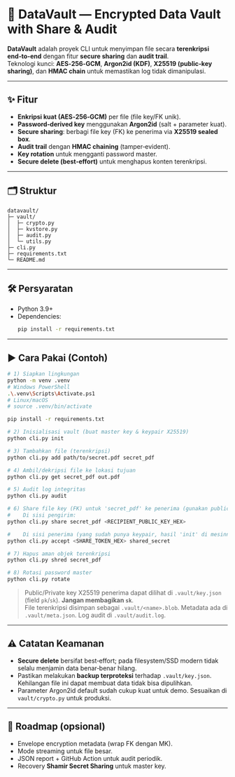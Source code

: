 # 🔐 DataVault — Encrypted Data Vault with Share & Audit

**DataVault** adalah proyek CLI untuk menyimpan file secara **terenkripsi end‑to‑end** dengan fitur **secure sharing** dan **audit trail**.  
Teknologi kunci: **AES‑256‑GCM**, **Argon2id (KDF)**, **X25519 (public‑key sharing)**, dan **HMAC chain** untuk memastikan log tidak dimanipulasi.

---

## ✨ Fitur
- **Enkripsi kuat (AES‑256‑GCM)** per file (file key/FK unik).
- **Password‑derived key** menggunakan **Argon2id** (salt + parameter kuat).
- **Secure sharing**: berbagi file key (FK) ke penerima via **X25519 sealed box**.
- **Audit trail** dengan **HMAC chaining** (tamper‑evident).
- **Key rotation** untuk mengganti password master.
- **Secure delete (best‑effort)** untuk menghapus konten terenkripsi.

---

## 🗂 Struktur
```
datavault/
├─ vault/
│  ├─ crypto.py
│  ├─ kvstore.py
│  ├─ audit.py
│  └─ utils.py
├─ cli.py
├─ requirements.txt
└─ README.md
```

---

## 🛠 Persyaratan
- Python 3.9+
- Dependencies:
  ```bash
  pip install -r requirements.txt
  ```

---

## ▶️ Cara Pakai (Contoh)
```bash
# 1) Siapkan lingkungan
python -m venv .venv
# Windows PowerShell
.\.venv\Scripts\Activate.ps1
# Linux/macOS
# source .venv/bin/activate

pip install -r requirements.txt

# 2) Inisialisasi vault (buat master key & keypair X25519)
python cli.py init

# 3) Tambahkan file (terenkripsi)
python cli.py add path/to/secret.pdf secret_pdf

# 4) Ambil/dekripsi file ke lokasi tujuan
python cli.py get secret_pdf out.pdf

# 5) Audit log integritas
python cli.py audit

# 6) Share file key (FK) untuk 'secret_pdf' ke penerima (gunakan public key penerima dalam hex)
#    Di sisi pengirim:
python cli.py share secret_pdf <RECIPIENT_PUBLIC_KEY_HEX>

#    Di sisi penerima (yang sudah punya keypair, hasil 'init' di mesinnya sendiri):
python cli.py accept <SHARE_TOKEN_HEX> shared_secret

# 7) Hapus aman objek terenkripsi
python cli.py shred secret_pdf

# 8) Rotasi password master
python cli.py rotate
```

> Public/Private key X25519 penerima dapat dilihat di `.vault/key.json` (field `pk`/`sk`). **Jangan membagikan `sk`**.  
> File terenkripsi disimpan sebagai `.vault/<name>.blob`. Metadata ada di `.vault/meta.json`. Log audit di `.vault/audit.log`.

---

## ⚠ Catatan Keamanan
- **Secure delete** bersifat best‑effort; pada filesystem/SSD modern tidak selalu menjamin data benar‑benar hilang.
- Pastikan melakukan **backup terproteksi** terhadap `.vault/key.json`. Kehilangan file ini dapat membuat data tidak bisa dipulihkan.
- Parameter Argon2id default sudah cukup kuat untuk demo. Sesuaikan di `vault/crypto.py` untuk produksi.

---

## 📌 Roadmap (opsional)
- Envelope encryption metadata (wrap FK dengan MK).
- Mode streaming untuk file besar.
- JSON report + GitHub Action untuk audit periodik.
- Recovery **Shamir Secret Sharing** untuk master key.
